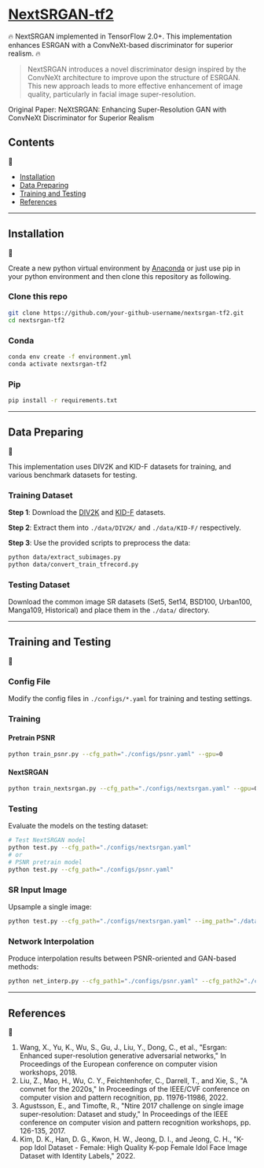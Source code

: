 # [NextSRGAN-tf2](https://github.com/your-github-username/nextsrgan-tf2)

:fire: NextSRGAN implemented in TensorFlow 2.0+. This implementation enhances ESRGAN with a ConvNeXt-based discriminator for superior realism. :fire:

> NextSRGAN introduces a novel discriminator design inspired by the ConvNeXt architecture to improve upon the structure of ESRGAN. This new approach leads to more effective enhancement of image quality, particularly in facial image super-resolution.

Original Paper: NeXtSRGAN: Enhancing Super-Resolution GAN with ConvNeXt Discriminator for Superior Realism

## Contents
:bookmark_tabs:

* [Installation](#Installation)
* [Data Preparing](#Data-Preparing)
* [Training and Testing](#Training-and-Testing)
* [References](#References)

***

## Installation
:pizza:

Create a new python virtual environment by [Anaconda](https://www.anaconda.com/) or just use pip in your python environment and then clone this repository as following.

### Clone this repo
```bash
git clone https://github.com/your-github-username/nextsrgan-tf2.git
cd nextsrgan-tf2
```

### Conda
```bash
conda env create -f environment.yml
conda activate nextsrgan-tf2
```

### Pip

```bash
pip install -r requirements.txt
```

****

## Data Preparing
:beer:

This implementation uses DIV2K and KID-F datasets for training, and various benchmark datasets for testing.

### Training Dataset

**Step 1**: Download the [DIV2K](https://data.vision.ee.ethz.ch/cvl/DIV2K/) and [KID-F](https://github.com/PCEO-AI-CLUB/KID-F) datasets.

**Step 2**: Extract them into `./data/DIV2K/` and `./data/KID-F/` respectively.

**Step 3**: Use the provided scripts to preprocess the data:
```bash
python data/extract_subimages.py
python data/convert_train_tfrecord.py
```

### Testing Dataset

Download the common image SR datasets (Set5, Set14, BSD100, Urban100, Manga109, Historical) and place them in the `./data/` directory.

****

## Training and Testing
:lollipop:

### Config File
Modify the config files in `./configs/*.yaml` for training and testing settings.

### Training

#### Pretrain PSNR
```bash
python train_psnr.py --cfg_path="./configs/psnr.yaml" --gpu=0
```

#### NextSRGAN
```bash
python train_nextsrgan.py --cfg_path="./configs/nextsrgan.yaml" --gpu=0
```

### Testing

Evaluate the models on the testing dataset:

```bash
# Test NextSRGAN model
python test.py --cfg_path="./configs/nextsrgan.yaml"
# or
# PSNR pretrain model
python test.py --cfg_path="./configs/psnr.yaml"
```

### SR Input Image

Upsample a single image:

```bash
python test.py --cfg_path="./configs/nextsrgan.yaml" --img_path="./data/your_image.png"
```

### Network Interpolation

Produce interpolation results between PSNR-oriented and GAN-based methods:

```bash
python net_interp.py --cfg_path1="./configs/psnr.yaml" --cfg_path2="./configs/nextsrgan.yaml" --img_path="./data/your_image.png" --save_image=True --save_ckpt=True
```

****

## References
:hamburger:

1. Wang, X., Yu, K., Wu, S., Gu, J., Liu, Y., Dong, C., et al., "Esrgan: Enhanced super-resolution generative adversarial networks," In Proceedings of the European conference on computer vision workshops, 2018.
2. Liu, Z., Mao, H., Wu, C. Y., Feichtenhofer, C., Darrell, T., and Xie, S., "A convnet for the 2020s," In Proceedings of the IEEE/CVF conference on computer vision and pattern recognition, pp. 11976-11986, 2022.
3. Agustsson, E., and Timofte, R., "Ntire 2017 challenge on single image super-resolution: Dataset and study," In Proceedings of the IEEE conference on computer vision and pattern recognition workshops, pp. 126-135, 2017.
4. Kim, D. K., Han, D. G., Kwon, H. W., Jeong, D. I., and Jeong, C. H., "K-pop Idol Dataset - Female: High Quality K-pop Female Idol Face Image Dataset with Identity Labels," 2022.
